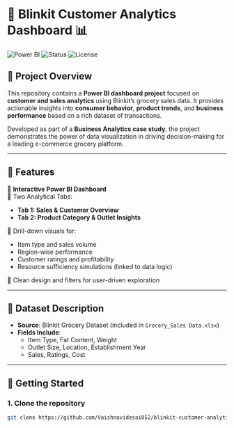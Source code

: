 
# 🛒 Blinkit Customer Analytics Dashboard 📊

![Power BI](https://img.shields.io/badge/Tool-Power%20BI-yellow?style=flat&logo=powerbi)
![Status](https://img.shields.io/badge/Status-Completed-brightgreen)
![License](https://img.shields.io/badge/License-MIT-blue.svg)

## 📌 Project Overview

This repository contains a **Power BI dashboard project** focused on **customer and sales analytics** using Blinkit’s grocery sales data. It provides actionable insights into **consumer behavior**, **product trends**, and **business performance** based on a rich dataset of transactions.

Developed as part of a **Business Analytics case study**, the project demonstrates the power of data visualization in driving decision-making for a leading e-commerce grocery platform.

---

## 🧠 Features

🔹 **Interactive Power BI Dashboard**  
🔹 Two Analytical Tabs:
- **Tab 1: Sales & Customer Overview**
- **Tab 2: Product Category & Outlet Insights**

🔹 Drill-down visuals for:
- Item type and sales volume
- Region-wise performance
- Customer ratings and profitability
- Resource sufficiency simulations (linked to data logic)

🔹 Clean design and filters for user-driven exploration

---

## 📁 Dataset Description

- **Source**: Blinkit Grocery Dataset (included in `Grocery_Sales Data.xlsx`)
- **Fields Include**:
  - Item Type, Fat Content, Weight
  - Outlet Size, Location, Establishment Year
  - Sales, Ratings, Cost

---

## 🚀 Getting Started

### 1. Clone the repository
```bash
git clone https://github.com/Vaishnavidesai052/blinkit-customer-analytics.git
